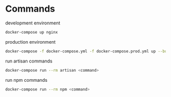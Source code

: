 # Commands

development environment  
```sh
docker-compose up nginx
```

production environment
```sh
docker-compose -f docker-compose.yml -f docker-compose.prod.yml up --build
```

run artisan commands
```sh
docker-compose run --rm artisan <command>
```

run npm commands
```sh
docker-compose run --rm npm <command>
```

